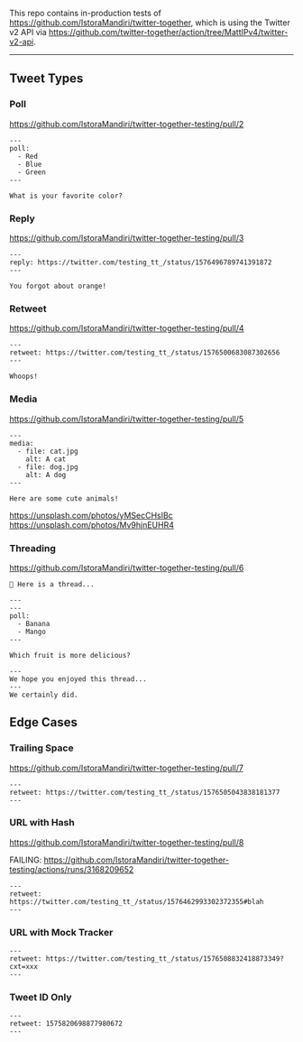 This repo contains in-production tests of https://github.com/IstoraMandiri/twitter-together, which is using the Twitter v2 API via https://github.com/twitter-together/action/tree/MattIPv4/twitter-v2-api.

---

## Tweet Types

### Poll

https://github.com/IstoraMandiri/twitter-together-testing/pull/2

```tweet
---
poll:
  - Red
  - Blue
  - Green
---

What is your favorite color?
```

### Reply

https://github.com/IstoraMandiri/twitter-together-testing/pull/3

```tweet
---
reply: https://twitter.com/testing_tt_/status/1576496789741391872
---

You forgot about orange!
```

### Retweet

https://github.com/IstoraMandiri/twitter-together-testing/pull/4

```tweet
---
retweet: https://twitter.com/testing_tt_/status/1576500683087302656
---

Whoops!
```

### Media

https://github.com/IstoraMandiri/twitter-together-testing/pull/5

```tweet
---
media:
  - file: cat.jpg
    alt: A cat
  - file: dog.jpg
    alt: A dog
---

Here are some cute animals!
```

https://unsplash.com/photos/yMSecCHsIBc
https://unsplash.com/photos/Mv9hjnEUHR4

### Threading

https://github.com/IstoraMandiri/twitter-together-testing/pull/6

```tweet
🧵 Here is a thread...

---
---
poll:
  - Banana
  - Mango
---

Which fruit is more delicious?

---
We hope you enjoyed this thread...
---
We certainly did.
```

## Edge Cases

### Trailing Space

https://github.com/IstoraMandiri/twitter-together-testing/pull/7

```tweet
---
retweet: https://twitter.com/testing_tt_/status/1576505043838181377
--- 
```

### URL with Hash

https://github.com/IstoraMandiri/twitter-together-testing/pull/8

FAILING: https://github.com/IstoraMandiri/twitter-together-testing/actions/runs/3168209652

```tweet
---
retweet: https://twitter.com/testing_tt_/status/1576462993302372355#blah
---
```

### URL with Mock Tracker

```tweet
---
retweet: https://twitter.com/testing_tt_/status/1576508832418873349?cxt=xxx
---
```

### Tweet ID Only

```tweet
---
retweet: 1575820698877980672
---
```
